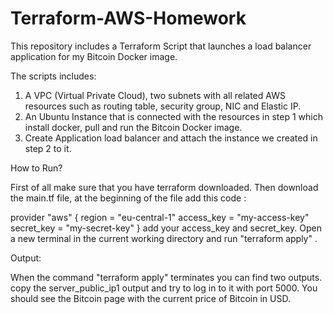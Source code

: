 # Terraform-AWS-Homework

This repository includes a Terraform Script that launches a load balancer application for my Bitcoin Docker image.

The scripts includes:
 1) A VPC (Virtual Private Cloud), two subnets with all related AWS resources such as routing table, security group, NIC and Elastic IP.
 2) An Ubuntu Instance that is connected with the resources in step 1 which install docker, pull and run the Bitcoin Docker image.
 3) Create Application load balancer and attach the instance we created in step 2 to it.
 
 
How to Run?

First of all make sure that you have terraform downloaded. Then download the main.tf file, at the beginning of the file add this code :

provider "aws" {
  region     = "eu-central-1"
  access_key = "my-access-key"
  secret_key = "my-secret-key"
}
add your access_key and secret_key. Open a new terminal in the current working directory and run "terraform apply" .



Output:

 When the command "terraform apply" terminates you can find two outputs. copy the server_public_ip1 output and try to log in to it with port 5000.
 You should see the Bitcoin page with the current price of Bitcoin in USD.
